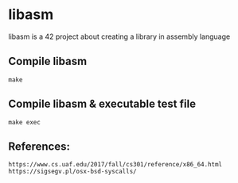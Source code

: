 # libasm

libasm is a 42 project about creating a library in assembly language

## Compile libasm

```
make
```

## Compile libasm & executable test file
```
make exec
```

## References:
	https://www.cs.uaf.edu/2017/fall/cs301/reference/x86_64.html
	https://sigsegv.pl/osx-bsd-syscalls/
